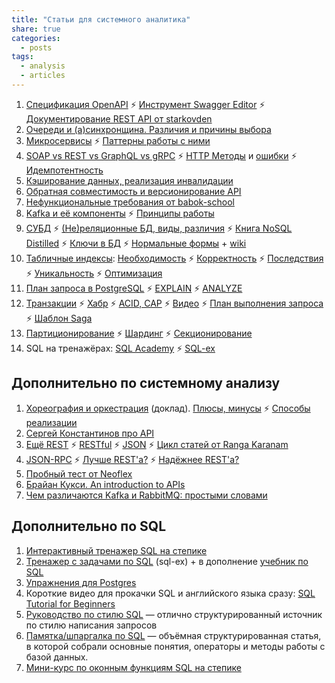 ```yaml
---
title: "Статьи для системного аналитика"
share: true
categories:
  - posts
tags:
  - analysis
  - articles
---
```


1. [Спецификация OpenAPI](https://swagger.io/specification/) ⚡ [Инструмент Swagger Editor](https://swagger.io/tools/swagger-editor/) ⚡ [Документирование REST API от starkovden](https://starkovden.github.io/introduction-openapi-and-swagger.html)
4. [Очереди и (а)синхронщина. Различия и причины выбора](https://mcs.mail.ru/blog/zachem-nuzhny-ocheredi-soobshcheniy-v-mikroservisnoy-arkhitekture)
5. [Микросервисы](https://microservices.io/patterns/index.html) ⚡ [Паттерны работы с ними](https://mcs.mail.ru/blog/26-osnovnyh-patternov-mikroservisnoj-razrabotki)
6. [SOAP vs REST vs GraphQL vs gRPC](https://levelup.gitconnected.com/comparing-api-architectural-styles-soap-vs-rest-vs-graphql-vs-rpc-84a3720adefa) ⚡ [HTTP Методы](https://tproger.ru/articles/osnovy-rest-teorija-i-praktika/) и [ошибки](https://ru.wikipedia.org/wiki/Список_кодов_состояния_HTTP) ⚡ [Идемпотентность](https://cloud.yandex.ru/docs/api-design-guide/concepts/idempotency)
7. [Кэширование данных, реализация инвалидации](https://highload.today/keshirovanie-dannykh/)
8. [Обратная совместимость и версионирование API](https://github.com/DoctorLines/translate_build_api/blob/master/13.api_versioning.md)
9. [Нефункциональные требования от babok-school](https://babok-school.ru/blogs/what-is-non-functional-requirement-and-how-to-specify-it/)
10. [Kafka и её компоненты](https://selectel.ru/blog/apache-kafka/) ⚡ [Принципы работы](https://habr.com/ru/company/southbridge/blog/550934/)
11. [СУБД](https://proglib.io/p/11-tipov-sovremennyh-baz-dannyh-kratkie-opisaniya-shemy-i-primery-bd-2020-01-07) ⚡ [(Не)реляционные БД, виды, различия](https://skillbox.ru/media/code/sql_i_nosql_in_i_yan_v_mire_baz_dannykh/) ⚡ [Книга NoSQL Distilled](https://martinfowler.com/books/nosql.html) ⚡ [Ключи в БД](https://www.bestprog.net/ru/2017/10/02/relational-databases-the-concept-of-a-key-types-of-keys-relations-master-table-and-detail-table_ru/) ⚡ [Нормальные формы](https://habr.com/ru/post/254773/) + [wiki](https://ru.wikipedia.org/wiki/Нормальная_форма)
12. [Табличные индексы](https://postgrespro.ru/docs/postgresql/14/indexes-types): [Необходимость](https://im-cloud.ru/blog/chto-takoe-indeksy-bazy-dannyh-dlja-nachinajushhih/) ⚡ [Корректность](https://habr.com/ru/company/tensor/blog/659889/) ⚡ [Последствия](https://tproger.ru/articles/indeksy-v-postgresql/) ⚡ [Уникальность](https://postgrespro.ru/docs/postgresql/13/indexes-unique) ⚡ [Оптимизация](https://sql-ex.ru/blogs/?/Proektirovanie_indeksa_v_bazah_dannyh_i_optimizaciJa_nekotorye_rekomendacii.html)
13. [План запроса в PostgreSQL](https://sql-ex.ru/blogs/?/AnatomiJa_plana_zaprosa_v_PostgreSQL.html) ⚡ [EXPLAIN](https://postgrespro.ru/docs/postgresql/14/sql-explain) ⚡ [ANALYZE](https://postgrespro.ru/docs/postgresql/14/sql-analyze)
14. [Транзакции](https://www.flenov.info/books/read/free-sql-book/116) ⚡ [Хабр](https://habr.com/ru/post/537594/) ⚡ [ACID, CAP](https://gb.ru/posts/acid_cap_transactions) ⚡ [Видео](https://youtu.be/gRUhFp8DhLM) ⚡ [План выполнения запроса](https://ru.wikipedia.org/wiki/План_выполнения_запроса) ⚡ [Шаблон Saga](https://learn.microsoft.com/ru-ru/azure/architecture/reference-architectures/saga/saga)
15. [Партиционирование](https://web-creator.ru/articles/partitioning_replication_sharding) ⚡ [Шардинг](https://highload.today/sharding-i-replikatsiya/) ⚡ [Секционирование](https://postgrespro.ru/docs/postgresql/14/ddl-partitioning)
16. SQL на тренажёрах: [SQL Academy](https://sql-academy.org/ru/sandbox) ⚡ [SQL-ex](https://www.sql-ex.ru/learn_exercises.php)

## Дополнительно по системному анализу
1. [Хореография и оркестрация](https://www.youtube.com/watch?v=2w8BCV28T9k) (доклад). [Плюсы, минусы](https://bool.dev/blog/detail/pattern-choreography) ⚡ [Способы реализации](https://developers.redhat.com/articles/2021/09/21/distributed-transaction-patterns-microservices-compared#)
2. [Сергей Константинов про API](https://twirl.github.io/The-API-Book/API.ru.html)
3. [Ещё REST](https://wp-kama.ru/handbook/rest/basic#routes-endpoints) ⚡ [RESTful](https://restfulapi.net/) ⚡ [JSON](https://habr.com/ru/post/554274/) ⚡ [Цикл статей от Ranga Karanam](https://habr.com/ru/post/483202/)
4. [JSON-RPC](https://www.jsonrpc.org/) ⚡ [Лучше REST'а?](https://habr.com/ru/post/441854/) ⚡ [Надёжнее REST'а?](https://habr.com/ru/post/476576/)
5. [Пробный тест от Neoflex](https://forms.gle/KwRxFu5KGmcUEEKD7)
6. [Брайан Кукси. An introduction to APIs](https://zapier.com/learn/apis/)
7. [Чем различаются Kafka и RabbitMQ: простыми словами](https://habr.com/ru/company/innotech/blog/698838/)

## Дополнительно по SQL
1. [Интерактивный тренажер SQL на степике](https://stepik.org/course/63054/syllabus)
2. [Тренажер с задачами по SQL](https://sql-ex.ru/learn_exercises.php) (sql-ex) + в дополнение [учебник по SQL](http://www.sql-tutorial.ru/ru)
3. [Упражнения для Postgres](https://pgexercises.com/questions/basic/)
4. Короткие видео для прокачки SQL и английского языка сразу: [SQL Tutorial for Beginners](https://www.youtube.com/watch?v=xV9xjzlthHk&list=PLlRtt3cDxl4VHPMJrdzldbf41GRR619gj)
5. [Руководство по стилю SQL](https://www.sqlstyle.guide/ru/) — отлично структурированный источник по стилю написания запросов
6. [Памятка/шпаргалка по SQL](https://habr.com/ru/post/564390/) — объёмная структурированная статья, в которой собрали основные понятия, операторы и методы работы с базой данных.
7. [Мини-курс по оконным функциям SQL на степике](https://stepik.org/course/95367/syllabus)
